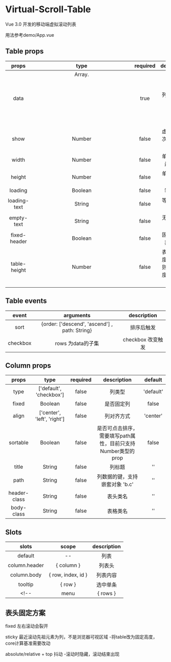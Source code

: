 # Virtual-Scroll-Table
Vue 3.0 开发的移动端虚拟滚动列表

用法参考demo/App.vue

## Table props
| props | type | required | description | default |
|:---:|:---:|:---:|:---:|:---:|
| data | Array.<Object> | true | 列表渲染数据 | [] |
| show | Number | false | 虚拟滚动每次展示数据长度 | 30 |
| width | Number | false | 单元格统一最小宽度 | 80 |
| height | Number | false | 单元格统一高度 | 40 |
| loading | Boolean | false | 等待状态 | false |
| loading-text | String | false | 等待中提示语 | '加载中' |
| empty-text | String | false | 无数据提示语 | '暂无数据' |
| fixed-header | Boolean | false | 固定表头，非响应式 | true |
| table-height | Number | false | 表格最大高度，不规定则为数据长度，非响应式 |  |

## Table events
| event | arguments | description |
|:---:|:---:|:---:|
| sort | {order: ['descend', 'ascend'] , path: String} | 排序后触发 |
| checkbox | rows 为data的子集 | checkbox 改变触发 | 

## Column props
| props | type | required | description | default |
|:---:|:---:|:---:|:---:|:---:|
| type | ['default', 'checkbox'] | false | 列类型 | 'default' |
| fixed | Boolean | false | 是否固定列 | false |
| align | ['center', 'left', 'right'] | false | 列对齐方式 | 'center' |
| sortable | Boolean | false | 是否可点击排序，需要填写path属性，目前只支持Number类型的prop | false | 
| title | String | false | 列标题 | '' | 
| path | String | false | 列数据的键，支持嵌套对象 'b.c' | '' |
| header-class | String | false | 表头类名 | '' |
| body-class | String | false | 表格类名 | '' |

## Slots
| slots | scope | description |
|:---:|:---:|:---:|
| default | -- | 列表 | 只能是virtual-column组件，且为必填 |
| column.header | { column } | 列表头 |
| column.body | { row, index, id } | 列表内容 |
| tooltip | { row } | 选中单条 |
<!-- | menu | { rows } | 选中多条 | -->

## 表头固定方案

fixed 左右滚动会裂开

sticky 最近滚动先祖元素为列，不是浏览器可视区域
-将table改为固定高度，core计算基准需要改动

absolute/relative + top 抖动
-滚动时隐藏，滚动结束出现
